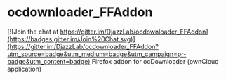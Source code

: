 # ocdownloader_FFAddon

[![Join the chat at https://gitter.im/DjazzLab/ocdownloader_FFAddon](https://badges.gitter.im/Join%20Chat.svg)](https://gitter.im/DjazzLab/ocdownloader_FFAddon?utm_source=badge&utm_medium=badge&utm_campaign=pr-badge&utm_content=badge)
Firefox addon for ocDownloader (ownCloud application)
